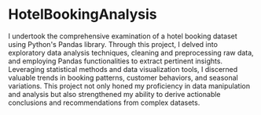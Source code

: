 # HotelBookingAnalysis
 I undertook the comprehensive examination of a hotel booking dataset using Python's Pandas library. 
Through this project, I delved into exploratory data analysis techniques, cleaning and preprocessing raw data, and employing Pandas functionalities to extract pertinent insights. 
Leveraging statistical methods and data visualization tools, I discerned valuable trends in booking patterns, customer behaviors, and seasonal variations. 
This project not only honed my proficiency in data manipulation and analysis but also strengthened my ability to derive actionable conclusions and recommendations from complex datasets. 
